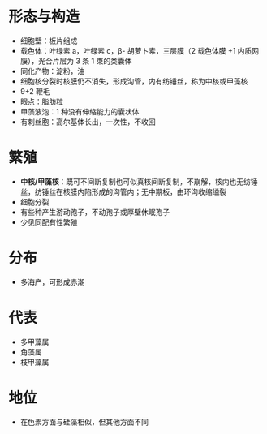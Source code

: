 # 形态与构造
- 细胞壁：板片组成
- 载色体：叶绿素 a，叶绿素 c，β- 胡萝卜素，三层膜（2 载色体膜 +1 内质网膜），光合片层为 3 条 1 束的类囊体
- 同化产物：淀粉，油
- 细胞核分裂时核膜仍不消失，形成沟管，内有纺锤丝，称为中核或甲藻核
- 9+2 鞭毛
- 眼点：脂肪粒
- 甲藻液泡：1 种没有伸缩能力的囊状体
- 有刺丝胞：高尔基体长出，一次性，不收回
# 繁殖
- **中核/甲藻核**：既可不间断复制也可似真核间断复制，不崩解，核内也无纺锤丝，纺锤丝在核膜内陷形成的沟管内；无中期板，由环沟收缩缢裂
- 细胞分裂
- 有些种产生游动孢子，不动孢子或厚壁休眠孢子
- 少见同配有性繁殖
# 分布
- 多海产，可形成赤潮
# 代表
- 多甲藻属
- 角藻属
- 枝甲藻属
# 地位
- 在色素方面与硅藻相似，但其他方面不同